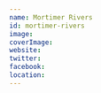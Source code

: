 ```yaml
---
name: Mortimer Rivers
id: mortimer-rivers
image:
coverImage:
website:
twitter:
facebook:
location:
---
```

